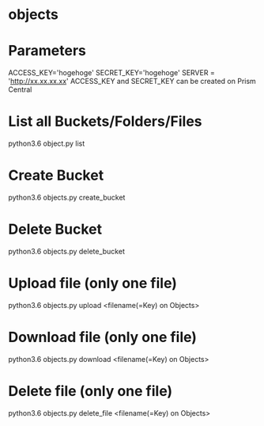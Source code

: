 # objects
# Parameters
ACCESS_KEY='hogehoge'
SECRET_KEY='hogehoge'
SERVER = 'http://xx.xx.xx.xx'
ACCESS_KEY and SECRET_KEY can be created on Prism Central

# List all Buckets/Folders/Files
python3.6 object.py list

# Create Bucket
python3.6 objects.py create_bucket <bucket name>

# Delete Bucket
python3.6 objects.py delete_bucket <bucket name>

# Upload file (only one file)
python3.6 objects.py upload <filename on local> <bucket name> <filename(=Key) on Objects>

# Download file (only one file)
python3.6 objects.py download <bucket name> <filename(=Key) on Objects> <filename on local>

# Delete file (only one file)
python3.6 objects.py delete_file <bucket name> <filename(=Key) on Objects>
